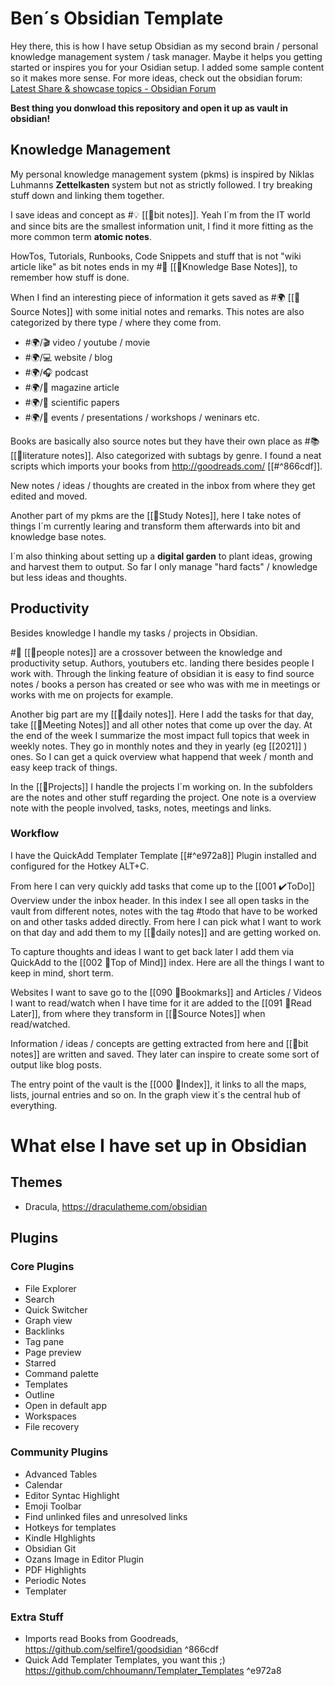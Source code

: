 # Ben´s Obsidian Template
Hey there, this is how I have setup Obsidian as my second brain / personal knowledge management system / task manager.
Maybe it helps you getting started or inspires you for your Osidian setup. I added some sample content so it makes more sense.
For more ideas, check out the obsidian forum:  [Latest Share & showcase topics - Obsidian Forum](https://forum.obsidian.md/c/share-showcase/9)

**Best thing you donwload this repository and open it up as vault in obsidian!**

## Knowledge Management
My personal knowledge management system (pkms) is inspired by Niklas Luhmanns **Zettelkasten** system but not as strictly followed. I try breaking stuff down and linking them together.

I save ideas and concept as #💡  [[📃bit notes]]. Yeah I´m from the IT world and since bits are the smallest information unit, I find it more fitting as the more common term **atomic notes**.

HowTos, Tutorials, Runbooks, Code Snippets and stuff that is not "wiki article like" as bit notes ends in my #🧰  [[📃Knowledge Base Notes]], to remember how stuff is done. 

When I find an interesting piece of information it gets saved as  #🌍 [[📃Source Notes]] with some initial notes and remarks. This notes are also categorized by there type / where they come from.
- #🌍/🎬 video / youtube / movie 
- #🌍/💻 website / blog
- #🌍/🎧 podcast
- #🌍/📖 magazine article
- #🌍/📃 scientific papers 
- #🌍/📅 events / presentations / workshops / weninars etc.

Books are basically also source notes but they have their own place as #📚 [[📃literature notes]]. Also categorized with subtags by genre.
I found a neat scripts which imports your books from http://goodreads.com/ [[#^866cdf]].

New notes / ideas / thoughts are created in the inbox from where they get edited and moved.

Another part of my pkms are the [[📓Study Notes]], here I take notes of things I´m currently learing and transform them afterwards into bit and knowledge base notes.

I´m also thinking about setting up a **digital garden** to plant ideas, growing and harvest them to output. So far I only manage "hard facts" / knowledge but less ideas and thoughts.

## Productivity
Besides knowledge I handle my tasks / projects in Obsidian.

#🧑 [[📃people notes]]  are a crossover between the knowledge and productivity setup. Authors, youtubers etc. landing there besides people I work with. Through the linking feature of obsidian it is easy to find source notes / books a person has created or see who was with me in meetings or works with me on projects for example.

Another big part are my [[📃daily notes]]. Here I add the tasks for that day, take [[📃Meeting Notes]] and all other notes that come up over the day. At the end of the week I summarize the most impact full topics that week in weekly notes. They go in monthly notes and they in yearly (eg [[2021]] ) ones. So I can get a quick overview what happend that week / month and easy keep track of things.

In the [[🤹Projects]] I handle the projects I´m working on. In the subfolders are the notes and other stuff regarding the project. One note is a overview note with the people involved, tasks, notes, meetings and links. 

### Workflow
I have the QuickAdd Templater Template [[#^e972a8]] Plugin installed and configured for the Hotkey ALT+C.

From here I can very quickly add tasks that come up to the [[001 ✔️ToDo]] Overview under the inbox header.  In this index I see all open tasks in the vault from different notes, notes with the tag #todo that have to be worked on and other tasks added directly. 
From here I can pick what I want to work on that day and add them to my [[📃daily notes]] and are getting worked on.

To capture thoughts and ideas I want to get back later I add them via QuickAdd to the [[002 💭Top of Mind]] index. Here are all the things I want to keep in mind, short term.

Websites I want to save go to the [[090 🔖Bookmarks]] and Articles / Videos I want to read/watch when I have time for it are added to the [[091 🔖Read Later]], from where they transform in [[📃Source Notes]] when read/watched.

Information / ideas / concepts are getting extracted from here and [[📃bit notes]] are written and saved. They later can inspire to create some sort of output like blog posts.

The entry point of the vault is the [[000 📇Index]], it links to all the maps, lists, journal entries and so on. In the graph view it´s the central hub of everything.


# What else I have set up in Obsidian
## Themes
- Dracula, https://draculatheme.com/obsidian

## Plugins
### Core Plugins
- File Explorer
- Search
- Quick Switcher
- Graph view
- Backlinks
- Tag pane
- Page preview
- Starred
- Command palette
- Templates
- Outline
- Open in default app
- Workspaces
- File recovery

### Community Plugins
- Advanced Tables
- Calendar
- Editor Syntac Highlight
- Emoji Toolbar
- Find unlinked files and unresolved links
- Hotkeys for templates
- Kindle HIghlights
- Obsidian Git
- Ozans Image in Editor Plugin
- PDF Highlights
- Periodic Notes
- Templater

### Extra Stuff
 - Imports read Books from Goodreads, https://github.com/selfire1/goodsidian  ^866cdf
 - Quick Add Templater Templates, you want this ;) https://github.com/chhoumann/Templater_Templates ^e972a8
